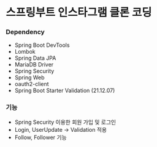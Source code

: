 # 스프링부트 인스타그램 클론 코딩

### Dependency

- Spring Boot DevTools
- Lombok
- Spring Data JPA
- MariaDB Driver
- Spring Security
- Spring Web
- oauth2-client
- Spring Boot Starter Validation (21.12.07)

### 기능
- Spring Security 이용한 회원 가입 및 로그인
- Login, UserUpdate -> Validation 적용
- Follow, Follower 기능